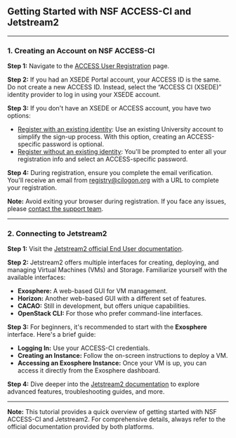 ## Getting Started with NSF ACCESS-CI and Jetstream2

---

### **1. Creating an Account on NSF ACCESS-CI**

**Step 1:** Navigate to the [ACCESS User Registration](https://identity.access-ci.org/new-user) page.

**Step 2:** If you had an XSEDE Portal account, your ACCESS ID is the same. Do not create a new ACCESS ID. Instead, select the “ACCESS CI (XSEDE)” identity provider to log in using your XSEDE account.

**Step 3:** If you don't have an XSEDE or ACCESS account, you have two options:

- [Register with an existing identity](https://identity.access-ci.org/new-user-federated): Use an existing University account to simplify the sign-up process. With this option, creating an ACCESS-specific password is optional.
- [Register without an existing identity](https://identity.access-ci.org/new-user-direct): You'll be prompted to enter all your registration info and select an ACCESS-specific password.

**Step 4:** During registration, ensure you complete the email verification. You'll receive an email from registry@cilogon.org with a URL to complete your registration.

**Note:** Avoid exiting your browser during registration. If you face any issues, please [contact the support team](https://identity.access-ci.org/username-reminder).

---

### **2. Connecting to Jetstream2**

**Step 1:** Visit the [Jetstream2 official End User documentation](https://docs.jetstream-cloud.org/ui/).

**Step 2:** Jetstream2 offers multiple interfaces for creating, deploying, and managing Virtual Machines (VMs) and Storage. Familiarize yourself with the available interfaces:

- **Exosphere:** A web-based GUI for VM management.
- **Horizon:** Another web-based GUI with a different set of features.
- **CACAO:** Still in development, but offers unique capabilities.
- **OpenStack CLI:** For those who prefer command-line interfaces.

**Step 3:** For beginners, it's recommended to start with the **Exosphere** interface. Here's a brief guide:

- **Logging In:** Use your ACCESS-CI credentials.
- **Creating an Instance:** Follow the on-screen instructions to deploy a VM.
- **Accessing an Exosphere Instance:** Once your VM is up, you can access it directly from the Exosphere dashboard.

**Step 4:** Dive deeper into the [Jetstream2 documentation](https://docs.jetstream-cloud.org/ui/) to explore advanced features, troubleshooting guides, and more.

---

**Note:** This tutorial provides a quick overview of getting started with NSF ACCESS-CI and Jetstream2. For comprehensive details, always refer to the official documentation provided by both platforms. 